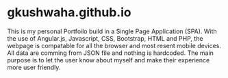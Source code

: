 # gkushwaha.github.io



This is my personal Portfoilo build in a Single Page Application (SPA). With the use of Angular.js, Javascript, CSS, Bootstrap, HTML and PHP, the webpage is compatable for all the browser and most resent mobile devices. All data are comming from JSON file and nothing is hardcoded. The main purpose is to let the user know about myself and make their experience more user friendly.  
